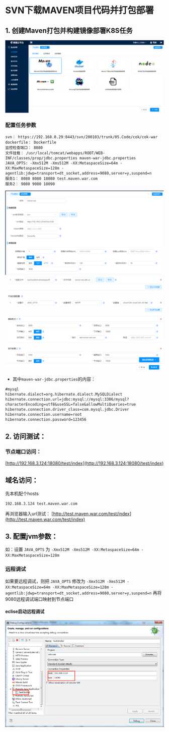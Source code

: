 # SVN下载MAVEN项目代码并打包部署

## 1. 创建Maven打包并构建镜像部署K8S任务
![20200526_113209_24](image/20200526_113209_24.png)
### 配置任务参数
```
svn： https://192.168.0.29:8443/svn/200103/trunk/05.Code/cok/cok-war
dockerfile： Dockerfile
监控检查端口： 8080
文件挂载： /usr/local/tomcat/webapps/ROOT/WEB-INF/classes/prop/jdbc.properties maven-war-jdbc.properties
JAVA_OPTS: -Xmx512M -Xms512M -XX:MetaspaceSize=64m -XX:MaxMetaspaceSize=128m -agentlib:jdwp=transport=dt_socket,address=9080,server=y,suspend=n
服务1： 8080 8080 18080 test.maven.war.com
服务2： 9080 9080 18090
```
![20200526_115027_41](image/20200526_115027_41.png)
![20200527_180137_85](image/20200527_180137_85.png)


- 其中`maven-war-jdbc.properties`的内容：
```properties
#mysql
hibernate.dialect=org.hibernate.dialect.MySQLDialect
hibernate.connection.url=jdbc:mysql://mysql:3306/mysql?characterEncoding=utf8&useSSL=false&allowMultiQueries=true
hibernate.connection.driver_class=com.mysql.jdbc.Driver
hibernate.connection.username=root
hibernate.connection.password=123456
```


## 2. 访问测试：
### 节点端口访问：
[http://192.168.3.124:18080/test/index](http://192.168.3.124:18080/test/index)

## 域名访问：
先本机配个hosts
```
192.168.3.124 test.maven.war.com
```
再浏览器输入url测试：
[http://test.maven.war.com/test/index](http://test.maven.war.com/test/index)


## 3. 配置jvm参数：
如：设置 `JAVA_OPTS` 为 `-Xmx512M -Xms512M -XX:MetaspaceSize=64m -XX:MaxMetaspaceSize=128m`

### 远程调试
如果要远程调试，则把 `JAVA_OPTS` 修改为
`-Xmx512M -Xms512M -XX:MetaspaceSize=64m -XX:MaxMetaspaceSize=128m -agentlib:jdwp=transport=dt_socket,address=9080,server=y,suspend=n`
再将9080远程调试端口映射到节点端口



#### eclise启动远程调试
![20200526_134645_66](image/20200526_134645_66.png)
